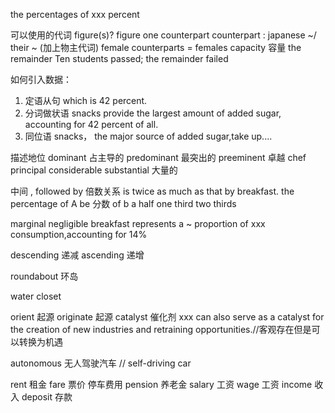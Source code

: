 the percentages of 
xxx percent

可以使用的代词
figure(s)?
figure one counterpart
counterpart : japanese ~/ their ~ (加上物主代词) female counterparts = females
capacity 容量
the remainder Ten students passed; the remainder failed

如何引入数据：
1. 定语从句 which is 42 percent.
2. 分词做状语 snacks provide the largest amount of added sugar, accounting for 42 percent of all.
3. 同位语 snacks， the major source of added sugar,take up....

描述地位
 dominant 占主导的
 predominant 最突出的
 preeminent 卓越
 chef  principal considerable 
 substantial 大量的

 中间
, followed by
 倍数关系
 is twice as much as that by breakfast.
 the percentage of A be 分数 of b
 a half  one third  two thirds

 marginal
 negligible breakfast represents a ~ proportion of xxx consumption,accounting for 14%


 descending 递减
 ascending 递增

 roundabout 环岛

 water closet

 orient 起源
 originate 起源
 catalyst 催化剂
 xxx can also serve as a catalyst for the creation of new industries and retraining opportunities.//客观存在但是可以转换为机遇
 
 autonomous 无人驾驶汽车
 // self-driving car

 rent 租金 
 fare 票价 停车费用
 pension 养老金 
 salary 工资
 wage 工资
 income 收入
 deposit 存款